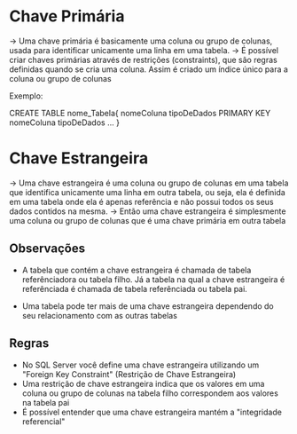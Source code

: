 # Chave Primária
-> Uma chave primária é basicamente uma coluna ou grupo de colunas, usada para identificar unicamente uma linha em uma tabela.
-> É possível criar chaves primárias através de restrições (constraints), que são regras definidas quando se cria uma coluna. Assim é criado um índice único para a coluna ou grupo de colunas

Exemplo:

CREATE TABLE nome_Tabela{
    nomeColuna tipoDeDados PRIMARY KEY
    nomeColuna tipoDeDados ...
}

# Chave Estrangeira
-> Uma chave estrangeira é uma coluna ou grupo de colunas em uma tabela que identifica unicamente uma linha em outra tabela, ou seja, ela é definida em uma tabela onde ela é apenas referência e não possui todos os seus dados contidos na mesma.
-> Então uma chave estrangeira é simplesmente uma coluna ou grupo de colunas que é uma chave primária em outra tabela

## Observações
* A tabela que contém a chave estrangeira é chamada de tabela referênciadora ou tabela filho. Já a tabela na qual a chave estrangeira é referênciada é chamada de tabela referênciada ou tabela pai.

* Uma tabela pode ter mais de uma chave estrangeira dependendo do seu relacionamento com as outras tabelas

## Regras
* No SQL Server você define uma chave estrangeira utilizando um "Foreign Key Constraint" (Restrição de Chave Estrangeira)
* Uma restrição de chave estrangeira indica que os valores em uma coluna ou grupo de colunas na tabela filho correspondem aos valores na tabela pai
* É possível entender que uma chave estrangeira mantém a "integridade referencial"